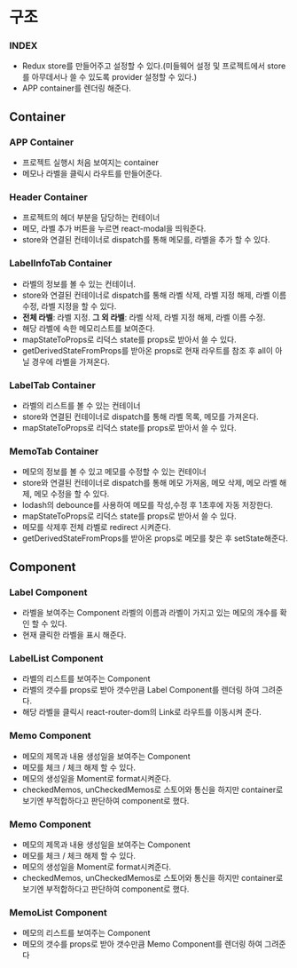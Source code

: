 # 구조

### INDEX

- Redux store를 만들어주고 설정할 수 있다.(미들웨어 설정 및 프로젝트에서 store를 아무데서나 쓸 수 있도록 provider 설정할 수 있다.)
- APP container를 렌더링 해준다.

## Container

### APP Container

- 프로젝트 실행시 처음 보여지는 container
- 메모나 라벨을 클릭시 라우트를 만들어준다.

### Header Container

- 프로젝트의 헤더 부분을 담당하는 컨테이너
- 메모, 라벨 추가 버튼을 누르면 react-modal을 띄워준다.
- store와 연결된 컨테이너로 dispatch를 통해 메모를, 라벨을 추가 할 수 있다.

### LabelInfoTab Container

- 라벨의 정보를 볼 수 있는 컨테이너.
- store와 연결된 컨테이너로 dispatch를 통해 라벨 삭제, 라벨 지정 해제, 라벨 이름 수정, 라벨 지정을 할 수 있다.
- **전체 라벨**: 라벨 지정. **그 외 라벨**: 라벨 삭제, 라벨 지정 해제, 라벨 이름 수정.
- 해당 라벨에 속한 메모리스트를 보여준다.
- mapStateToProps로 리덕스 state를 props로 받아서 쓸 수 있다.
- getDerivedStateFromProps를 받아온 props로 현재 라우트를 참조 후 all이 아닐 경우에 라벨을 가져온다.

### LabelTab Container

- 라벨의 리스트를 볼 수 있는 컨테이너
- store와 연결된 컨테이너로 dispatch를 통해 라벨 목록, 메모를 가져온다.
- mapStateToProps로 리덕스 state를 props로 받아서 쓸 수 있다.

### MemoTab Container

- 메모의 정보를 볼 수 있고 메모를 수정할 수 있는 컨테이너
- store와 연결된 컨테이너로 dispatch를 통해 메모 가져옴, 메모 삭제, 메모 라벨 해제, 메모 수정을 할 수 있다.
- lodash의 debounce를 사용하여 메모를 작성,수정 후 1초후에 자동 저장한다.
- mapStateToProps로 리덕스 state를 props로 받아서 쓸 수 있다.
- 메모를 삭제후 전체 라벨로 redirect 시켜준다.
- getDerivedStateFromProps를 받아온 props로 메모를 찾은 후 setState해준다.

## Component

### Label Component

- 라벨을 보여주는 Component 라벨의 이름과 라벨이 가지고 있는 메모의 개수를 확인 할 수 있다.
- 현재 클릭한 라벨을 표시 해준다.

### LabelList Component

- 라벨의 리스트를 보여주는 Component
- 라벨의 갯수를 props로 받아 갯수만큼 Label Component를 렌더링 하여 그려준다.
- 해당 라벨을 클릭시 react-router-dom의 Link로 라우트를 이동시켜 준다.

### Memo Component

- 메모의 제목과 내용 생성일을 보여주는 Component
- 메모를 체크 / 체크 해제 할 수 있다.
- 메모의 생성일을 Moment로 format시켜준다.
- checkedMemos, unCheckedMemos로 스토어와 통신을 하지만 container로 보기엔 부적합하다고 판단하여 component로 했다.

### Memo Component

- 메모의 제목과 내용 생성일을 보여주는 Component
- 메모를 체크 / 체크 해제 할 수 있다.
- 메모의 생성일을 Moment로 format시켜준다.
- checkedMemos, unCheckedMemos로 스토어와 통신을 하지만 container로 보기엔 부적합하다고 판단하여 component로 했다.

### MemoList Component

- 메모의 리스트를 보여주는 Component
- 메모의 갯수를 props로 받아 갯수만큼 Memo Component를 렌더링 하여 그려준다


